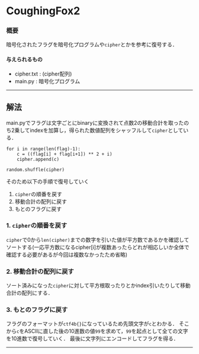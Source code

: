 # CoughingFox2

### 概要
暗号化されたフラグを暗号化プログラムや`cipher`とかを参考に復号する．
#### 与えられるもの
- cipher.txt : (cipher配列)
- main.py : 暗号化プログラム

---
## 解法
main.pyでフラグは文字ごとにbinaryに変換されて点数2の移動合計を取ったのち2乗してindexを加算し，得られた数値配列をシャッフルして`cipher`としている．
```
for i in range(len(flag)-1):
    c = ((flag[i] + flag[i+1]) ** 2 + i)
    cipher.append(c)

random.shuffle(cipher)
```
そのため以下の手順で復号していく
1. `cipher`の順番を戻す
2. 移動合計の配列に戻す
3. もとのフラグに戻す

### 1. `cipher`の順番を戻す
`cipher`で0から`len(cipher)`までの数字を引いた値が平方数であるかを確認してソートする(一応平方数になるcipher[i]が複数あったらどれが相応しいか全体で確認する必要があるが今回は複数なかったため省略)

### 2. 移動合計の配列に戻す
ソート済みになった`cipher`に対して平方根取ったりとかindex引いたりして移動合計の配列にする．

### 3. もとのフラグに戻す
フラグのフォーマットが`ctf4b{}`になっているため先頭文字が`c`とわかる．
そこから`c`をASCIIに直した後の10進数の値`99`を求めて，`99`を起点として全ての文字を10進数で復号していく．
最後に文字列にエンコードしてフラグを得る．

----